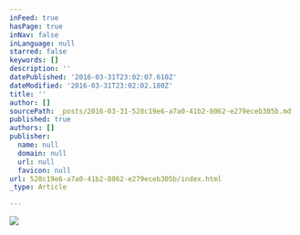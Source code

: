 ```yaml
---
inFeed: true
hasPage: true
inNav: false
inLanguage: null
starred: false
keywords: []
description: ''
datePublished: '2016-03-31T23:02:07.610Z'
dateModified: '2016-03-31T23:02:02.180Z'
title: ''
author: []
sourcePath: _posts/2016-03-31-528c19e6-a7a0-41b2-8062-e279eceb305b.md
published: true
authors: []
publisher:
  name: null
  domain: null
  url: null
  favicon: null
url: 528c19e6-a7a0-41b2-8062-e279eceb305b/index.html
_type: Article

---
```

> 

![](https://the-grid-user-content.s3-us-west-2.amazonaws.com/ed67ed25-b76b-4bb7-ac5e-19e0098acc12.jpg)